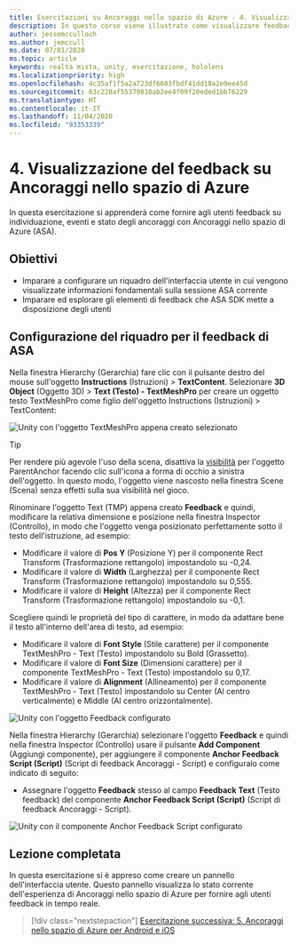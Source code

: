 ```yaml
---
title: Esercitazioni su Ancoraggi nello spazio di Azure - 4. Visualizzazione del feedback su Ancoraggi nello spazio di Azure
description: In questo corso viene illustrato come visualizzare feedback da Ancoraggi nello spazio di Azure in un'applicazione di realtà mista.
author: jessemcculloch
ms.author: jemccull
ms.date: 07/01/2020
ms.topic: article
keywords: realtà mista, unity, esercitazione, hololens
ms.localizationpriority: high
ms.openlocfilehash: 4c35af1f5a2a723df6603fbdf41dd18a2e9ee45d
ms.sourcegitcommit: 63c228af55379810ab2ee4f09f20eded1bb76229
ms.translationtype: HT
ms.contentlocale: it-IT
ms.lasthandoff: 11/04/2020
ms.locfileid: "93353339"
---
```

# <a name="4-displaying-feedback-from-azure-spatial-anchors"></a>4. Visualizzazione del feedback su Ancoraggi nello spazio di Azure

In questa esercitazione si apprenderà come fornire agli utenti feedback su individuazione, eventi e stato degli ancoraggi con Ancoraggi nello spazio di Azure (ASA).

## <a name="objectives"></a>Obiettivi

* Imparare a configurare un riquadro dell'interfaccia utente in cui vengono visualizzate informazioni fondamentali sulla sessione ASA corrente
* Imparare ed esplorare gli elementi di feedback che ASA SDK mette a disposizione degli utenti

## <a name="setting-up-asa-feedback-panel"></a>Configurazione del riquadro per il feedback di ASA

Nella finestra Hierarchy (Gerarchia) fare clic con il pulsante destro del mouse sull'oggetto **Instructions** (Istruzioni)  > **TextContent**. Selezionare **3D Object** (Oggetto 3D)  > **Text (Testo) - TextMeshPro** per creare un oggetto testo TextMeshPro come figlio dell'oggetto Instructions (Istruzioni) > TextContent:

![Unity con l'oggetto TextMeshPro appena creato selezionato](images/mr-learning-asa/asa-04-section1-step1-1.png)

> [!TIP]
> Per rendere più agevole l'uso della scena, disattiva la <a href="https://docs.unity3d.com/Manual/SceneVisibility.html" target="_blank">visibilità</a> per l'oggetto ParentAnchor facendo clic sull'icona a forma di occhio a sinistra dell'oggetto. In questo modo, l'oggetto viene nascosto nella finestra Scene (Scena) senza effetti sulla sua visibilità nel gioco.

Rinominare l'oggetto Text (TMP) appena creato **Feedback** e quindi, modificare la relativa dimensione e posizione nella finestra Inspector (Controllo), in modo che l'oggetto venga posizionato perfettamente sotto il testo dell'istruzione, ad esempio:

* Modificare il valore di **Pos Y** (Posizione Y) per il componente Rect Transform (Trasformazione rettangolo) impostandolo su -0,24.
* Modificare il valore di **Width** (Larghezza) per il componente Rect Transform (Trasformazione rettangolo) impostandolo su 0,555.
* Modificare il valore di **Height** (Altezza) per il componente Rect Transform (Trasformazione rettangolo) impostandolo su -0,1.

Scegliere quindi le proprietà del tipo di carattere, in modo da adattare bene il testo all'interno dell'area di testo, ad esempio:

* Modificare il valore di **Font Style** (Stile carattere) per il componente TextMeshPro - Text (Testo) impostandolo su Bold (Grassetto).
* Modificare il valore di **Font Size** (Dimensioni carattere) per il componente TextMeshPro - Text (Testo) impostandolo su 0,17.
* Modificare il valore di **Alignment** (Allineamento) per il componente TextMeshPro - Text (Testo) impostandolo su Center (Al centro verticalmente) e Middle (Al centro orizzontalmente).

![Unity con l'oggetto Feedback configurato](images/mr-learning-asa/asa-04-section1-step1-2.png)

Nella finestra Hierarchy (Gerarchia) selezionare l'oggetto **Feedback** e quindi nella finestra Inspector (Controllo) usare il pulsante **Add Component** (Aggiungi componente), per aggiungere il componente **Anchor Feedback Script (Script)** (Script di feedback Ancoraggi - Script) e configuralo come indicato di seguito:

* Assegnare l'oggetto **Feedback** stesso al campo **Feedback Text** (Testo feedback) del componente **Anchor Feedback Script (Script)** (Script di feedback Ancoraggi - Script).

![Unity con il componente Anchor Feedback Script configurato](images/mr-learning-asa/asa-04-section1-step1-3.png)

## <a name="congratulations"></a>Lezione completata

In questa esercitazione si è appreso come creare un pannello dell'interfaccia utente. Questo pannello visualizza lo stato corrente dell'esperienza di Ancoraggi nello spazio di Azure per fornire agli utenti feedback in tempo reale.

> [!div class="nextstepaction"]
> [Esercitazione successiva: 5. Ancoraggi nello spazio di Azure per Android e iOS](mr-learning-asa-05.md)
